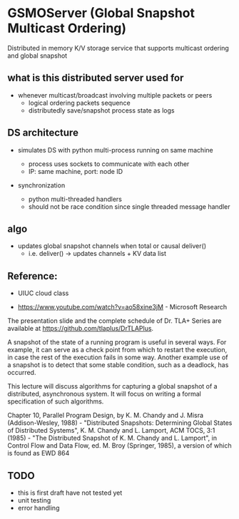 # GSMOServer (Global Snapshot Multicast Ordering)

Distributed in memory K/V storage service that supports multicast ordering and global snapshot


## what is this distributed server used for
- whenever multicast/broadcast involving multiple packets or peers
	- logical ordering packets sequence
	- distributedly save/snapshot process state as logs

## DS architecture
- simulates DS with python multi-process running on same machine
	- process uses sockets to communicate with each other
	- IP: same machine, port: node ID

- synchronization
	- python multi-threaded handlers 
	- should not be race condition since single threaded message handler

## algo
- updates global snapshot channels when total or causal deliver() 
	- i.e. deliver() -> updates channels + KV data list





## Reference:

- UIUC cloud class

- https://www.youtube.com/watch?v=ao58xine3jM - Microsoft Research 

The presentation slide and the complete schedule of Dr. TLA+ Series are available at https://github.com/tlaplus/DrTLAPlus. 

A snapshot of the state of a running program is useful in several ways. For example, it can serve as a check point from which to restart the execution, in case the rest of the execution fails in some way. Another example use of a snapshot is to detect that some stable condition, such as a deadlock, has occurred. 

This lecture will discuss algorithms for capturing a global snapshot of a distributed, asynchronous system. It will focus on writing a formal specification of such algorithms. 

Chapter 10, Parallel Program Design, by K. M. Chandy and J. Misra (Addison-Wesley, 1988) - "Distributed Snapshots: Determining Global States of Distributed Systems", K. M. Chandy and L. Lamport, ACM TOCS, 3:1 (1985) - "The Distributed Snapshot of K. M. Chandy and L. Lamport", in Control Flow and Data Flow, ed. M. Broy (Springer, 1985), a version of which is found as EWD 864



## TODO
- this is first draft have not tested yet
- unit testing
- error handling